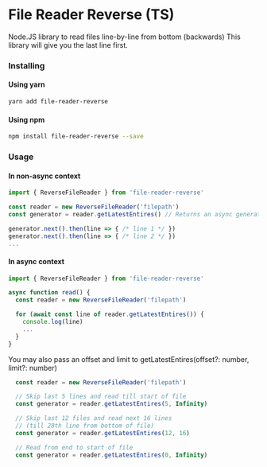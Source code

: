 # File Reader Reverse (TS)

Node.JS library to read files line-by-line from bottom (backwards)
This library will give you the last line first.

### Installing

#### Using yarn
```bash
yarn add file-reader-reverse
```

#### Using npm
```bash
npm install file-reader-reverse --save
```

### Usage

#### In non-async context
```javascript
import { ReverseFileReader } from 'file-reader-reverse'

const reader = new ReverseFileReader('filepath')
const generator = reader.getLatestEntires() // Returns an async generator

generator.next().then(line => { /* line 1 */ })
generator.next().then(line => { /* line 2 */ })
...

```

#### In async context
```javascript
import { ReverseFileReader } from 'file-reader-reverse'

async function read() {
  const reader = new ReverseFileReader('filepath')

  for (await const line of reader.getLatestEntires()) {
    console.log(line)
    ...
  }
}

```

You may also pass an offset and limit to getLatestEntires(offset?: number, limit?: number)

```javascript
  const reader = new ReverseFileReader('filepath')

  // Skip last 5 lines and read till start of file
  const generator = reader.getLatestEntires(5, Infinity)

  // Skip last 12 files and read next 16 lines 
  // (till 28th line from bottom of file)
  const generator = reader.getLatestEntires(12, 16)

  // Read from end to start of file
  const generator = reader.getLatestEntires(0, Infinity)
```

